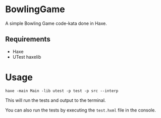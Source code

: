 # BowlingGame
A simple Bowling Game code-kata done in Haxe.

## Requirements
- Haxe
- UTest haxelib

# Usage
```haxe -main Main -lib utest -p test -p src --interp```

This will run the tests and output to the terminal.

You can also run the tests by executing the ```test.hxml``` file in the console.
